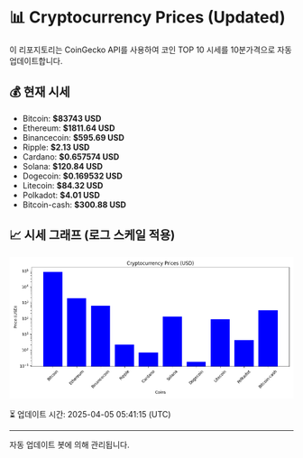 
# 📊 Cryptocurrency Prices (Updated)

이 리포지토리는 CoinGecko API를 사용하여 코인 TOP 10 시세를 10분가격으로 자동 업데이트합니다.

## 💰 현재 시세
- Bitcoin: **$83743 USD**
- Ethereum: **$1811.64 USD**
- Binancecoin: **$595.69 USD**
- Ripple: **$2.13 USD**
- Cardano: **$0.657574 USD**
- Solana: **$120.84 USD**
- Dogecoin: **$0.169532 USD**
- Litecoin: **$84.32 USD**
- Polkadot: **$4.01 USD**
- Bitcoin-cash: **$300.88 USD**

## 📈 시세 그래프 (로그 스케일 적용)
![Crypto Prices](crypto_prices.png)

⏳ 업데이트 시간: 2025-04-05 05:41:15 (UTC)

---
자동 업데이트 봇에 의해 관리됩니다.
